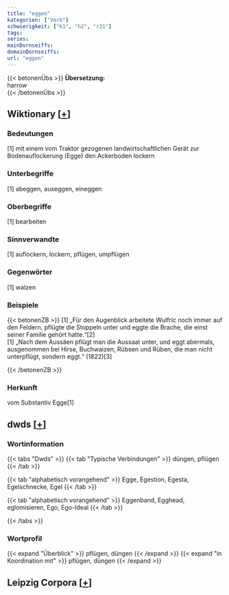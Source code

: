 ```yaml
---
title: "eggen"
kategorien: ["Verb"]
schwierigkeit: ["k1", "h2", "r21"]
tags:
series:
mainDornseiffs:
domainDornseiffs:
url: "eggen"
---
```


{{< betonenÜbs >}}
**Übersetzung:**  
harrow  
{{< /betonenÜbs >}}

## Wiktionary [[+](https://de.wiktionary.org/wiki/eggen)]

### Bedeutungen
[1] mit einem vom Traktor gezogenen landwirtschaftlichen Gerät zur Bodenauflockerung (Egge) den Ackerboden lockern  

### Unterbegriffe
[1] abeggen, auseggen, eineggen  

### Oberbegriffe
[1] bearbeiten  

### Sinnverwandte
[1] auflockern, lockern, pflügen, umpflügen  

### Gegenwörter
[1] walzen  

### Beispiele
{{< betonenZB >}}
[1] „Für den Augenblick arbeitete Wulfric noch immer auf den Feldern, pflügte die Stoppeln unter und eggte die Brache, die einst seiner Familie gehört hatte.“[2]  
[1] „Nach dem Aussäen pflügt man die Aussaat unter, und eggt abermals, ausgenommen bei Hirse, Buchwaizen, Rübsen und Rüben, die man nicht unterpflügt, sondern eggt.“ (1822)[3]  

{{< /betonenZB >}}
### Herkunft
vom Substantiv Egge[1]  



## dwds [[+](https://www.dwds.de/wb/eggen)]

### Wortinformation
{{< tabs "Dwds" >}}
{{< tab "Typische Verbindungen" >}}
düngen, pflügen
{{< /tab >}}

{{< tab "alphabetisch vorangehend" >}}
Egge, Egestion, Egesta, Egelschnecke, Egel
{{< /tab >}}

{{< tab "alphabetisch vorangehend" >}}
Eggenband, Egghead, eglomisieren, Ego, Ego-Ideal
{{< /tab >}}

{{< /tabs >}}

### Wortprofil
{{< expand "Überblick" >}} pflügen, düngen {{< /expand >}}
{{< expand "in Koordination mit" >}} pflügen, düngen {{< /expand >}}

## Leipzig Corpora [[+](https://corpora.uni-leipzig.de/en/res?word=eggen&corpusId=deu_newscrawl-public_2018)]

